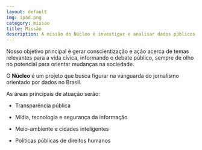 ```yaml
---
layout: default
img: ipad.png
category: missao
title: Missão
description: A missão do Núcleo é investigar e analisar dados públicos, trazendo transparência e clareza sobre o que está acontecendo no Brasil, desde o governo até redes sociais.
---
```


Nosso objetivo principal é gerar conscientização e ação acerca de temas relevantes para a vida cívica, informando o debate público, sempre de olho no potencial para orientar mudanças na sociedade.

O **Núcleo** é um projeto que busca figurar na vanguarda do jornalismo orientado por dados no Brasil.

As áreas principais de atuação serão:

* Transparência pública

* Mídia, tecnologia e segurança da informação

* Meio-ambiente e cidades inteligentes

* Políticas públicas de direitos humanos
